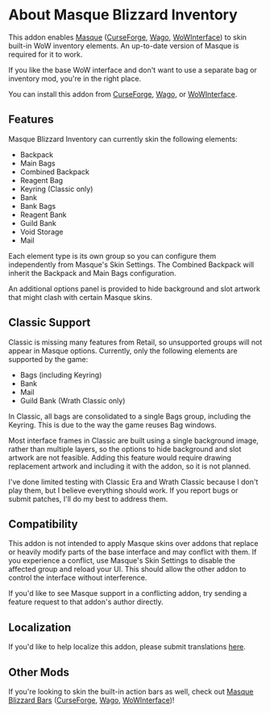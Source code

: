 # About Masque Blizzard Inventory

This addon enables [Masque](https://github.com/SFX-WoW/Masque) ([CurseForge](https://www.curseforge.com/wow/addons/masque), [Wago](https://addons.wago.io/addons/masque), [WoWInterface](https://www.wowinterface.com/downloads/info12097-Masque.html)) to skin built-in WoW inventory elements.  An up-to-date version of Masque is required for it to work.

If you like the base WoW interface and don't want to use a separate bag or inventory mod, you're in the right place.

You can install this addon from [CurseForge](https://www.curseforge.com/wow/addons/masque-blizz-inventory "CurseForge"), [Wago](https://addons.wago.io/addons/masqueblizzinv), or [WoWInterface](https://www.wowinterface.com/downloads/info26503-MasqueBlizzardInventory.html).

## Features

Masque Blizzard Inventory can currently skin the following elements:

* Backpack
* Main Bags
* Combined Backpack
* Reagent Bag
* Keyring (Classic only)
* Bank
* Bank Bags
* Reagent Bank
* Guild Bank
* Void Storage
* Mail

Each element type is its own group so you can configure them independently from Masque's Skin Settings.  The Combined Backpack will inherit the Backpack and Main Bags configuration.

An additional options panel is provided to hide background and slot artwork that might clash with certain Masque skins.

## Classic Support

Classic is missing many features from Retail, so unsupported groups will not appear in Masque options.  Currently, only the following elements are supported by the game:

* Bags (including Keyring)
* Bank
* Mail
* Guild Bank (Wrath Classic only)

In Classic, all bags are consolidated to a single Bags group, including the Keyring.  This is due to the way the game reuses Bag windows.

Most interface frames in Classic are built using a single background image, rather than multiple layers, so the options to hide background and slot artwork are not feasible.  Adding this feature would require drawing replacement artwork and including it with the addon, so it is not planned.

I've done limited testing with Classic Era and Wrath Classic because I don't play them, but I believe everything should work.  If you report bugs or submit patches, I'll do my best to address them.

## Compatibility

This addon is not intended to apply Masque skins over addons that replace or heavily modify parts of the base interface and may conflict with them.  If you experience a conflict, use Masque's Skin Settings to disable the affected group and reload your UI. This should allow the other addon to control the interface without interference.

If you'd like to see Masque support in a conflicting addon, try sending a feature request to that addon's author directly.

## Localization

If you'd like to help localize this addon, please submit translations [here](https://www.curseforge.com/wow/addons/masque-blizz-inventory/localization).

## Other Mods

If you're looking to skin the built-in action bars as well, check out [Masque Blizzard Bars](https://github.com/kstange/MasqueBlizzBars) ([CurseForge](https://www.curseforge.com/wow/addons/masque-blizz-bars-revived "CurseForge"), [Wago](https://addons.wago.io/addons/masqueblizzbars), [WoWInterface](https://www.wowinterface.com/downloads/info26502-MasqueBlizzardBars.html))!
